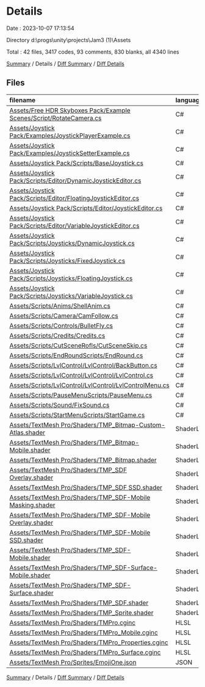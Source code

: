 # Details

Date : 2023-10-07 17:13:54

Directory d:\\progs\\unity\\projects\\Jam3 (1)\\Assets

Total : 42 files,  3417 codes, 93 comments, 830 blanks, all 4340 lines

[Summary](results.md) / Details / [Diff Summary](diff.md) / [Diff Details](diff-details.md)

## Files
| filename | language | code | comment | blank | total |
| :--- | :--- | ---: | ---: | ---: | ---: |
| [Assets/Free HDR Skyboxes Pack/Example Scenes/Script/RotateCamera.cs](/Assets/Free%20HDR%20Skyboxes%20Pack/Example%20Scenes/Script/RotateCamera.cs) | C# | 15 | 2 | 5 | 22 |
| [Assets/Joystick Pack/Examples/JoystickPlayerExample.cs](/Assets/Joystick%20Pack/Examples/JoystickPlayerExample.cs) | C# | 14 | 0 | 2 | 16 |
| [Assets/Joystick Pack/Examples/JoystickSetterExample.cs](/Assets/Joystick%20Pack/Examples/JoystickSetterExample.cs) | C# | 60 | 0 | 6 | 66 |
| [Assets/Joystick Pack/Scripts/Base/Joystick.cs](/Assets/Joystick%20Pack/Scripts/Base/Joystick.cs) | C# | 130 | 0 | 20 | 150 |
| [Assets/Joystick Pack/Scripts/Editor/DynamicJoystickEditor.cs](/Assets/Joystick%20Pack/Scripts/Editor/DynamicJoystickEditor.cs) | C# | 30 | 0 | 5 | 35 |
| [Assets/Joystick Pack/Scripts/Editor/FloatingJoystickEditor.cs](/Assets/Joystick%20Pack/Scripts/Editor/FloatingJoystickEditor.cs) | C# | 19 | 0 | 2 | 21 |
| [Assets/Joystick Pack/Scripts/Editor/JoystickEditor.cs](/Assets/Joystick%20Pack/Scripts/Editor/JoystickEditor.cs) | C# | 55 | 0 | 9 | 64 |
| [Assets/Joystick Pack/Scripts/Editor/VariableJoystickEditor.cs](/Assets/Joystick%20Pack/Scripts/Editor/VariableJoystickEditor.cs) | C# | 31 | 0 | 6 | 37 |
| [Assets/Joystick Pack/Scripts/Joysticks/DynamicJoystick.cs](/Assets/Joystick%20Pack/Scripts/Joysticks/DynamicJoystick.cs) | C# | 35 | 0 | 6 | 41 |
| [Assets/Joystick Pack/Scripts/Joysticks/FixedJoystick.cs](/Assets/Joystick%20Pack/Scripts/Joysticks/FixedJoystick.cs) | C# | 6 | 0 | 2 | 8 |
| [Assets/Joystick Pack/Scripts/Joysticks/FloatingJoystick.cs](/Assets/Joystick%20Pack/Scripts/Joysticks/FloatingJoystick.cs) | C# | 23 | 0 | 3 | 26 |
| [Assets/Joystick Pack/Scripts/Joysticks/VariableJoystick.cs](/Assets/Joystick%20Pack/Scripts/Joysticks/VariableJoystick.cs) | C# | 53 | 0 | 10 | 63 |
| [Assets/Scripts/Anims/ShellAnim.cs](/Assets/Scripts/Anims/ShellAnim.cs) | C# | 10 | 0 | 2 | 12 |
| [Assets/Scripts/Camera/CamFollow.cs](/Assets/Scripts/Camera/CamFollow.cs) | C# | 18 | 2 | 7 | 27 |
| [Assets/Scripts/Controls/BulletFly.cs](/Assets/Scripts/Controls/BulletFly.cs) | C# | 71 | 7 | 20 | 98 |
| [Assets/Scripts/Credits/Credits.cs](/Assets/Scripts/Credits/Credits.cs) | C# | 16 | 0 | 4 | 20 |
| [Assets/Scripts/CutSceneRofls/CutSceneSkip.cs](/Assets/Scripts/CutSceneRofls/CutSceneSkip.cs) | C# | 11 | 0 | 3 | 14 |
| [Assets/Scripts/EndRoundScripts/EndRound.cs](/Assets/Scripts/EndRoundScripts/EndRound.cs) | C# | 59 | 0 | 18 | 77 |
| [Assets/Scripts/LvlControl/LvlControl/BackButton.cs](/Assets/Scripts/LvlControl/LvlControl/BackButton.cs) | C# | 9 | 0 | 3 | 12 |
| [Assets/Scripts/LvlControl/LvlControl/LvlControl.cs](/Assets/Scripts/LvlControl/LvlControl/LvlControl.cs) | C# | 33 | 0 | 6 | 39 |
| [Assets/Scripts/LvlControl/LvlControl/LvlControlMenu.cs](/Assets/Scripts/LvlControl/LvlControl/LvlControlMenu.cs) | C# | 105 | 0 | 18 | 123 |
| [Assets/Scripts/PauseMenuScripts/PauseMenu.cs](/Assets/Scripts/PauseMenuScripts/PauseMenu.cs) | C# | 46 | 0 | 11 | 57 |
| [Assets/Scripts/Sound/FixSound.cs](/Assets/Scripts/Sound/FixSound.cs) | C# | 26 | 0 | 3 | 29 |
| [Assets/Scripts/StartMenuScripts/StartGame.cs](/Assets/Scripts/StartMenuScripts/StartGame.cs) | C# | 49 | 0 | 13 | 62 |
| [Assets/TextMesh Pro/Shaders/TMP_Bitmap-Custom-Atlas.shader](/Assets/TextMesh%20Pro/Shaders/TMP_Bitmap-Custom-Atlas.shader) | ShaderLab | 109 | 2 | 33 | 144 |
| [Assets/TextMesh Pro/Shaders/TMP_Bitmap-Mobile.shader](/Assets/TextMesh%20Pro/Shaders/TMP_Bitmap-Mobile.shader) | ShaderLab | 112 | 3 | 31 | 146 |
| [Assets/TextMesh Pro/Shaders/TMP_Bitmap.shader](/Assets/TextMesh%20Pro/Shaders/TMP_Bitmap.shader) | ShaderLab | 109 | 2 | 33 | 144 |
| [Assets/TextMesh Pro/Shaders/TMP_SDF Overlay.shader](/Assets/TextMesh%20Pro/Shaders/TMP_SDF%20Overlay.shader) | ShaderLab | 243 | 4 | 71 | 318 |
| [Assets/TextMesh Pro/Shaders/TMP_SDF SSD.shader](/Assets/TextMesh%20Pro/Shaders/TMP_SDF%20SSD.shader) | ShaderLab | 241 | 4 | 66 | 311 |
| [Assets/TextMesh Pro/Shaders/TMP_SDF-Mobile Masking.shader](/Assets/TextMesh%20Pro/Shaders/TMP_SDF-Mobile%20Masking.shader) | ShaderLab | 188 | 10 | 50 | 248 |
| [Assets/TextMesh Pro/Shaders/TMP_SDF-Mobile Overlay.shader](/Assets/TextMesh%20Pro/Shaders/TMP_SDF-Mobile%20Overlay.shader) | ShaderLab | 183 | 8 | 50 | 241 |
| [Assets/TextMesh Pro/Shaders/TMP_SDF-Mobile SSD.shader](/Assets/TextMesh%20Pro/Shaders/TMP_SDF-Mobile%20SSD.shader) | ShaderLab | 82 | 4 | 21 | 107 |
| [Assets/TextMesh Pro/Shaders/TMP_SDF-Mobile.shader](/Assets/TextMesh%20Pro/Shaders/TMP_SDF-Mobile.shader) | ShaderLab | 183 | 8 | 50 | 241 |
| [Assets/TextMesh Pro/Shaders/TMP_SDF-Surface-Mobile.shader](/Assets/TextMesh%20Pro/Shaders/TMP_SDF-Surface-Mobile.shader) | ShaderLab | 103 | 8 | 28 | 139 |
| [Assets/TextMesh Pro/Shaders/TMP_SDF-Surface.shader](/Assets/TextMesh%20Pro/Shaders/TMP_SDF-Surface.shader) | ShaderLab | 122 | 4 | 33 | 159 |
| [Assets/TextMesh Pro/Shaders/TMP_SDF.shader](/Assets/TextMesh%20Pro/Shaders/TMP_SDF.shader) | ShaderLab | 243 | 4 | 71 | 318 |
| [Assets/TextMesh Pro/Shaders/TMP_Sprite.shader](/Assets/TextMesh%20Pro/Shaders/TMP_Sprite.shader) | ShaderLab | 97 | 0 | 20 | 117 |
| [Assets/TextMesh Pro/Shaders/TMPro.cginc](/Assets/TextMesh%20Pro/Shaders/TMPro.cginc) | HLSL | 63 | 2 | 20 | 85 |
| [Assets/TextMesh Pro/Shaders/TMPro_Mobile.cginc](/Assets/TextMesh%20Pro/Shaders/TMPro_Mobile.cginc) | HLSL | 122 | 2 | 34 | 158 |
| [Assets/TextMesh Pro/Shaders/TMPro_Properties.cginc](/Assets/TextMesh%20Pro/Shaders/TMPro_Properties.cginc) | HLSL | 62 | 10 | 14 | 86 |
| [Assets/TextMesh Pro/Shaders/TMPro_Surface.cginc](/Assets/TextMesh%20Pro/Shaders/TMPro_Surface.cginc) | HLSL | 76 | 7 | 19 | 102 |
| [Assets/TextMesh Pro/Sprites/EmojiOne.json](/Assets/TextMesh%20Pro/Sprites/EmojiOne.json) | JSON | 155 | 0 | 2 | 157 |

[Summary](results.md) / Details / [Diff Summary](diff.md) / [Diff Details](diff-details.md)